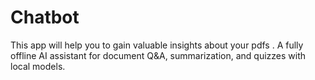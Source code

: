 # Chatbot
This app will help you to gain valuable insights about your pdfs . A fully offline AI assistant for document Q&amp;A, summarization, and quizzes with local models.
